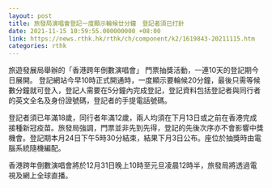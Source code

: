 ```yaml
---
layout: post
title: 旅發局演唱會登記一度顯示輪候廿分鐘　登記者須已打針
date: 2021-11-15 10:59:55.000000000 +08:00
link: https://news.rthk.hk/rthk/ch/component/k2/1619843-20211115.htm
categories: rthk
---
```


旅遊發展局舉辦的「香港跨年倒數演唱會」 門票抽獎活動，一連10天的登記期今日展開。 登記網站今早10時正式開通時，一度顯示要輪候20分鐘，最後只需等候數分鐘就可登入，登記人需要在5分鐘內完成登記，登記資料包括登記者與同行者的英文全名及身份證號碼，登記者的手提電話號碼。

登記者須已年滿18歲，同行者年滿12歲，兩人均須在下月13日或之前在香港完成接種新冠疫苗。旅發局強調，門票並非先到先得，登記的先後次序亦不會影響中獎機會。登記期本月24日下午5時30分結束，結果下月3日公布。座位於抽獎時由電腦系統隨機編配。 

香港跨年倒數演唱會將於12月31日晚上10時至元旦凌晨12時半，旅發局將透過電視及網上全球直播。
